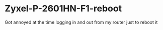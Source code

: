 # Zyxel-P-2601HN-F1-reboot
Got annoyed at the time logging in and out from my router just to reboot it
